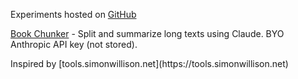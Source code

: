 <link rel="stylesheet" href="style.css">

Experiments hosted on <a href="https://github.com/simonwisdom/lab">GitHub</a>
 
[Book Chunker](https://lab.simonwisdom.com/book-chunks) - Split and summarize long texts using Claude. BYO Anthropic API key (not stored).

<footer>
Inspired by [tools.simonwillison.net](https://tools.simonwillison.net)
</footer>